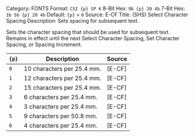 Category: FONTS
Format: `CSI {p} SP K`
8-Bit Hex: `9b {p} 20 4b`
7-Bit Hex: `1b 5b {p} 20 4b`
Default: `{p}` = `0`
Source: E-CF
Title: (SHS) Select Character Spacing
Description: Sets spacing for subsequent text.

Sets the character spacing that should be used for subsequent text. Remains in effect until the next Select Character Spacing, Set Character Spacing, or Spacing Increment.

| `{p}` | Description                | Source |
|-------|----------------------------|--------|
| `0`   | 10 characters per 25.4 mm. | [E-CF] |
| `1`   | 12 characters per 25.4 mm. | [E-CF] |
| `2`   | 15 characters per 25.4 mm. | [E-CF] |
| `3`   | 6 characters per 25.4 mm.  | [E-CF] |
| `4`   | 3 characters per 25.4 mm.  | [E-CF] |
| `5`   | 9 characters per 50.8 mm.  | [E-CF] |
| `6`   | 4 characters per 25.4 mm.  | [E-CF] |
